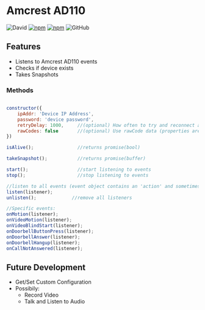 # Amcrest AD110

![David](https://img.shields.io/david/bmdevx/amcrest-ad110?style=flat-square)  [![npm](https://img.shields.io/npm/dt/amcrest-ad110?style=flat-square)](https://www.npmjs.com/package/amcrest-ad110) [![npm](https://img.shields.io/npm/v/amcrest-ad110?style=flat-square)](https://www.npmjs.com/package/amcrest-ad110) ![GitHub](https://img.shields.io/github/license/bmdevx/amcrest-ad110?style=flat-square)

## Features

* Listens to Amcrest AD110 events
* Checks if device exists
* Takes Snapshots

### Methods

``` js

constructor({
    ipAddr: 'Device IP Address',
    password: 'device password',
    retryDelay: 1000,     //(optional) How often to try and reconnect after loosing connection in millis
    rawCodes: false       //(optional) Use rawCode data (properties are not uniform)
})

isAlive();                //returns promise(bool)

takeSnapshot();           //returns promise(buffer)

start();                  //start listening to events
stop();                   //stop listening to events

//listen to all events (event object contains an 'action' and sometimes 'data' object or an 'index' value)
listen(listener);
unlisten();             //remove all listeners

//Specific events:
onMotion(listener);
onVideoMotion(listener);
onVideoBlindStart(listener);
onDoorbellButtonPress(listener);
onDoorbellAnswer(listener);
onDoorbellHangup(listener);
onCallNotAnswered(listener);

```

## Future Development

* Get/Set Custom Configuration
* Possibily:
  * Record Video
  * Talk and Listen to Audio
